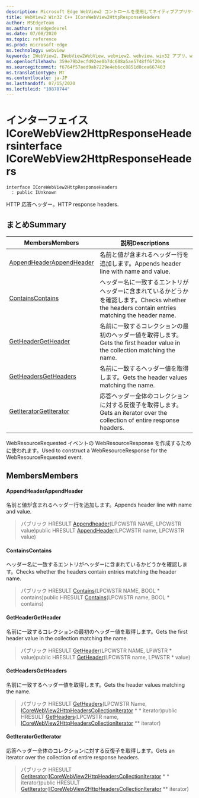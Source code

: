 ```yaml
---
description: Microsoft Edge WebView2 コントロールを使用してネイティブアプリケーションに web 技術 (HTML、CSS、JavaScript) を埋め込む
title: WebView2 Win32 C++ ICoreWebView2HttpResponseHeaders
author: MSEdgeTeam
ms.author: msedgedevrel
ms.date: 07/08/2020
ms.topic: reference
ms.prod: microsoft-edge
ms.technology: webview
keywords: IWebView2、IWebView2WebView、webview2、webview、win32 アプリ、win32、edge、ICoreWebView2、ICoreWebView2Controller、browser control、edge html、ICoreWebView2HttpResponseHeaders
ms.openlocfilehash: 359e79b2ecfd92ee0b7dc608a5ae5748ff6f20ce
ms.sourcegitcommit: f6764f57aed9ab7229e4eb6cc8851d0cea667403
ms.translationtype: MT
ms.contentlocale: ja-JP
ms.lasthandoff: 07/15/2020
ms.locfileid: "10878744"
---
```

# <span data-ttu-id="ec9ed-104">インターフェイス ICoreWebView2HttpResponseHeaders</span><span class="sxs-lookup"><span data-stu-id="ec9ed-104">interface ICoreWebView2HttpResponseHeaders</span></span> 

```
interface ICoreWebView2HttpResponseHeaders
  : public IUnknown
```

<span data-ttu-id="ec9ed-105">HTTP 応答ヘッダー。</span><span class="sxs-lookup"><span data-stu-id="ec9ed-105">HTTP response headers.</span></span>

## <span data-ttu-id="ec9ed-106">まとめ</span><span class="sxs-lookup"><span data-stu-id="ec9ed-106">Summary</span></span>

 <span data-ttu-id="ec9ed-107">Members</span><span class="sxs-lookup"><span data-stu-id="ec9ed-107">Members</span></span>                        | <span data-ttu-id="ec9ed-108">説明</span><span class="sxs-lookup"><span data-stu-id="ec9ed-108">Descriptions</span></span>
--------------------------------|---------------------------------------------
[<span data-ttu-id="ec9ed-109">AppendHeader</span><span class="sxs-lookup"><span data-stu-id="ec9ed-109">AppendHeader</span></span>](#appendheader) | <span data-ttu-id="ec9ed-110">名前と値が含まれるヘッダー行を追加します。</span><span class="sxs-lookup"><span data-stu-id="ec9ed-110">Appends header line with name and value.</span></span>
[<span data-ttu-id="ec9ed-111">Contains</span><span class="sxs-lookup"><span data-stu-id="ec9ed-111">Contains</span></span>](#contains) | <span data-ttu-id="ec9ed-112">ヘッダー名に一致するエントリがヘッダーに含まれているかどうかを確認します。</span><span class="sxs-lookup"><span data-stu-id="ec9ed-112">Checks whether the headers contain entries matching the header name.</span></span>
[<span data-ttu-id="ec9ed-113">GetHeader</span><span class="sxs-lookup"><span data-stu-id="ec9ed-113">GetHeader</span></span>](#getheader) | <span data-ttu-id="ec9ed-114">名前に一致するコレクションの最初のヘッダー値を取得します。</span><span class="sxs-lookup"><span data-stu-id="ec9ed-114">Gets the first header value in the collection matching the name.</span></span>
[<span data-ttu-id="ec9ed-115">GetHeaders</span><span class="sxs-lookup"><span data-stu-id="ec9ed-115">GetHeaders</span></span>](#getheaders) | <span data-ttu-id="ec9ed-116">名前に一致するヘッダー値を取得します。</span><span class="sxs-lookup"><span data-stu-id="ec9ed-116">Gets the header values matching the name.</span></span>
[<span data-ttu-id="ec9ed-117">GetIterator</span><span class="sxs-lookup"><span data-stu-id="ec9ed-117">GetIterator</span></span>](#getiterator) | <span data-ttu-id="ec9ed-118">応答ヘッダー全体のコレクションに対する反復子を取得します。</span><span class="sxs-lookup"><span data-stu-id="ec9ed-118">Gets an iterator over the collection of entire response headers.</span></span>

<span data-ttu-id="ec9ed-119">WebResourceRequested イベントの WebResourceResponse を作成するために使われます。</span><span class="sxs-lookup"><span data-stu-id="ec9ed-119">Used to construct a WebResourceResponse for the WebResourceRequested event.</span></span>

## <span data-ttu-id="ec9ed-120">Members</span><span class="sxs-lookup"><span data-stu-id="ec9ed-120">Members</span></span>

#### <span data-ttu-id="ec9ed-121">AppendHeader</span><span class="sxs-lookup"><span data-stu-id="ec9ed-121">AppendHeader</span></span> 

<span data-ttu-id="ec9ed-122">名前と値が含まれるヘッダー行を追加します。</span><span class="sxs-lookup"><span data-stu-id="ec9ed-122">Appends header line with name and value.</span></span>

> <span data-ttu-id="ec9ed-123">パブリック HRESULT [Appendheader](#appendheader)(LPCWSTR NAME, LPCWSTR value)</span><span class="sxs-lookup"><span data-stu-id="ec9ed-123">public HRESULT [AppendHeader](#appendheader)(LPCWSTR name, LPCWSTR value)</span></span>

#### <span data-ttu-id="ec9ed-124">Contains</span><span class="sxs-lookup"><span data-stu-id="ec9ed-124">Contains</span></span> 

<span data-ttu-id="ec9ed-125">ヘッダー名に一致するエントリがヘッダーに含まれているかどうかを確認します。</span><span class="sxs-lookup"><span data-stu-id="ec9ed-125">Checks whether the headers contain entries matching the header name.</span></span>

> <span data-ttu-id="ec9ed-126">パブリック HRESULT [Contains](#contains)(LPCWSTR NAME, BOOL \* contains)</span><span class="sxs-lookup"><span data-stu-id="ec9ed-126">public HRESULT [Contains](#contains)(LPCWSTR name, BOOL \* contains)</span></span>

#### <span data-ttu-id="ec9ed-127">GetHeader</span><span class="sxs-lookup"><span data-stu-id="ec9ed-127">GetHeader</span></span> 

<span data-ttu-id="ec9ed-128">名前に一致するコレクションの最初のヘッダー値を取得します。</span><span class="sxs-lookup"><span data-stu-id="ec9ed-128">Gets the first header value in the collection matching the name.</span></span>

> <span data-ttu-id="ec9ed-129">パブリック HRESULT [GetHeader](#getheader)(LPCWSTR NAME, LPWSTR \* value)</span><span class="sxs-lookup"><span data-stu-id="ec9ed-129">public HRESULT [GetHeader](#getheader)(LPCWSTR name, LPWSTR \* value)</span></span>

#### <span data-ttu-id="ec9ed-130">GetHeaders</span><span class="sxs-lookup"><span data-stu-id="ec9ed-130">GetHeaders</span></span> 

<span data-ttu-id="ec9ed-131">名前に一致するヘッダー値を取得します。</span><span class="sxs-lookup"><span data-stu-id="ec9ed-131">Gets the header values matching the name.</span></span>

> <span data-ttu-id="ec9ed-132">パブリック HRESULT [GetHeaders](#getheaders)(LPCWSTR Name, [ICoreWebView2HttpHeadersCollectionIterator](icorewebview2httpheaderscollectioniterator.md) \* \* iterator)</span><span class="sxs-lookup"><span data-stu-id="ec9ed-132">public HRESULT [GetHeaders](#getheaders)(LPCWSTR name, [ICoreWebView2HttpHeadersCollectionIterator](icorewebview2httpheaderscollectioniterator.md) \*\* iterator)</span></span>

#### <span data-ttu-id="ec9ed-133">GetIterator</span><span class="sxs-lookup"><span data-stu-id="ec9ed-133">GetIterator</span></span> 

<span data-ttu-id="ec9ed-134">応答ヘッダー全体のコレクションに対する反復子を取得します。</span><span class="sxs-lookup"><span data-stu-id="ec9ed-134">Gets an iterator over the collection of entire response headers.</span></span>

> <span data-ttu-id="ec9ed-135">パブリック HRESULT [Getiterator](#getiterator)([ICoreWebView2HttpHeadersCollectionIterator](icorewebview2httpheaderscollectioniterator.md) \* \* iterator)</span><span class="sxs-lookup"><span data-stu-id="ec9ed-135">public HRESULT [GetIterator](#getiterator)([ICoreWebView2HttpHeadersCollectionIterator](icorewebview2httpheaderscollectioniterator.md) \*\* iterator)</span></span>

